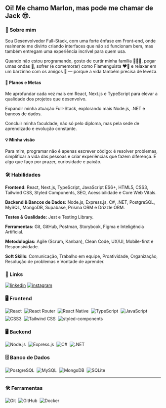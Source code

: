 ## Oi! Me chamo Marlon, mas pode me chamar de Jack 😎.

### 🌟 Sobre mim

Sou Desenvolvedor Full-Stack, com uma forte ênfase em Front-end, onde realmente me divirto criando interfaces que não só funcionam bem, mas também entregam uma experiência incrível para quem usa.

Quando não estou programando, gosto de curtir minha família 👨‍👩‍👧, pegar umas ondas 🌊, sofrer (e comemorar) como Flamenguista ❤️🖤 e relaxar em um barzinho com os amigos 🍻 — porque a vida também precisa de leveza.

#### 🚀 Planos e Metas

Me aprofundar cada vez mais em React, Next.js e TypeScript para elevar a qualidade dos projetos que desenvolvo.

Expandir minha atuação Full-Stack, explorando mais Node.js, .NET e bancos de dados.

Concluir minha faculdade, não só pelo diploma, mas pela sede de aprendizado e evolução constante.

#### 💡 Minha visão

Para mim, programar não é apenas escrever código: é resolver problemas, simplificar a vida das pessoas e criar experiências que fazem diferença. É algo que faço por prazer, curiosidade e paixão.



### 🛠 Habilidades
**Frontend:** React, Next.js, TypeScript, JavaScript ES6+, HTML5, CSS3, Tailwind CSS, Styled Components, SEO, Acessibilidade e Core Web Vitals.

**Backend & Bancos de Dados:** Node.js, Express.js, C#, .NET, PostgreSQL, MySQL, MongoDB, Supabase, Prisma ORM e Drizzle ORM.

**Testes & Qualidade:** Jest e Testing Library.

**Ferramentas:** Git, GitHub, Postman, Storybook, Figma e Inteligência Artificial.

**Metodologias:** Agile (Scrum, Kanban), Clean Code, UX/UI, Mobile-first e Responsividade.

**Soft Skills:** Comunicação, Trabalho em equipe, Proatividade, Organização, Resolução de problemas e Vontade de aprender.

### 🔗 Links

[![linkedin](https://img.shields.io/badge/linkedin-0A66C2?style=for-the-badge&logo=linkedin&logoColor=white)](https://www.linkedin.com/in/mfjack/)
[![instagram](https://img.shields.io/badge/Instagram-E4405F?style=for-the-badge&logo=instagram&logoColor=white)](https://www.instagram.com/byjackdev/?next=%2F)

### 🖥️ Frontend
<div style="display: flex; flex-wrap: wrap; gap: 8px;">
  <img src="https://img.shields.io/badge/React-20232A?style=for-the-badge&logo=react&logoColor=61DAFB" alt="React" />
  <img src="https://img.shields.io/badge/React_Router-CA4245?style=for-the-badge&logo=react-router&logoColor=white" alt="React Router" />
  <img src="https://img.shields.io/badge/React_Native-20232A?style=for-the-badge&logo=react&logoColor=61DAFB" alt="React Native" />
  <img src="https://img.shields.io/badge/TypeScript-007ACC?style=for-the-badge&logo=typescript&logoColor=white" alt="TypeScript" />
  <img src="https://img.shields.io/badge/JavaScript-F7DF1E?style=for-the-badge&logo=javascript&logoColor=black" alt="JavaScript" />
  <img src="https://img.shields.io/badge/CSS3-1572B6?style=for-the-badge&logo=css3&logoColor=white" alt="CSS3" />
  <img src="https://img.shields.io/badge/Tailwind_CSS-38B2AC?style=for-the-badge&logo=tailwind-css&logoColor=white" alt="Tailwind CSS" />
  <img src="https://img.shields.io/badge/styled--components-DB7093?style=for-the-badge&logo=styled-components&logoColor=white" alt="styled-components" />
</div>

### 🖥️ Backend
<div style="display: flex; flex-wrap: wrap; gap: 8px;">
  <img src="https://img.shields.io/badge/Node.js-43853D?style=for-the-badge&logo=node.js&logoColor=white" alt="Node.js" />
  <img src="https://img.shields.io/badge/Express.js-404D59?style=for-the-badge" alt="Express.js" />
  <img src="https://img.shields.io/badge/C%23-239120?style=for-the-badge&logo=c-sharp&logoColor=white" alt="C#" />
  <img src="https://img.shields.io/badge/.NET-5C2D91?style=for-the-badge&logo=.net&logoColor=white" alt=".NET" />
</div>

### 🗄️ Banco de Dados
<div style="display: flex; flex-wrap: wrap; gap: 8px;">
  <img src="https://img.shields.io/badge/PostgreSQL-316192?style=for-the-badge&logo=postgresql&logoColor=white" alt="PostgreSQL" />
  <img src="https://img.shields.io/badge/MySQL-00000F?style=for-the-badge&logo=mysql&logoColor=white" alt="MySQL" />
  <img src="https://img.shields.io/badge/MongoDB-4EA94B?style=for-the-badge&logo=mongodb&logoColor=white" alt="MongoDB" />
  <img src="https://img.shields.io/badge/SQLite-07405E?style=for-the-badge&logo=sqlite&logoColor=white" alt="SQLite" />
</div>

---

### 🛠️ Ferramentas
<div style="display: flex; flex-wrap: wrap; gap: 8px;">
  <img src="https://img.shields.io/badge/Git-E34F26?style=for-the-badge&logo=git&logoColor=white" alt="Git" />
  <img src="https://img.shields.io/badge/GitHub-100000?style=for-the-badge&logo=github&logoColor=white" alt="GitHub" />
  <img src="https://img.shields.io/badge/Docker-2496ED?style=for-the-badge&logo=docker&logoColor=white" alt="Docker" />
</div>

